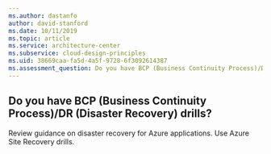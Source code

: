 ```yaml
---
ms.author: dastanfo
author: david-stanford
ms.date: 10/11/2019
ms.topic: article
ms.service: architecture-center
ms.subservice: cloud-design-principles
ms.uid: 38669caa-fa5d-4a5f-9728-6f3092614387
ms.assessment_question: Do you have BCP (Business Continuity Process)/DR (Disaster Recovery) drills?
---
```

## Do you have BCP (Business Continuity Process)/DR (Disaster Recovery) drills?

Review guidance on disaster recovery for Azure applications. Use Azure Site Recovery drills.
